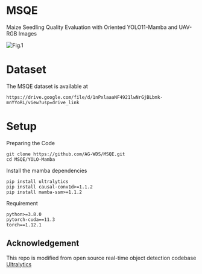 # MSQE

Maize Seedling Quality Evaluation with Oriented YOLO11-Mamba and UAV-RGB Images

![Fig.1](https://typora119.oss-cn-shenzhen.aliyuncs.com/Fig.1.svg)

# Dataset

The MSQE dataset is available at

 `https://drive.google.com/file/d/1nPxlaaaNF4921lwNrGjBLbmk-mnYYoRL/view?usp=drive_link`


# Setup

Preparing the Code

    git clone https://github.com/AG-WDS/MSQE.git
    cd MSQE/YOLO-Mamba

Install the mamba dependencies

    pip install ultralytics
    pip install causal-conv1d>=1.1.2
    pip install mamba-ssm>=1.1.2

Requirement

```
python>=3.8.0 
pytorch-cuda==11.3
torch==1.12.1
```

## Acknowledgement

This repo is modified from open source real-time object detection codebase [Ultralytics](https://github.com/ultralytics/ultralytics)
